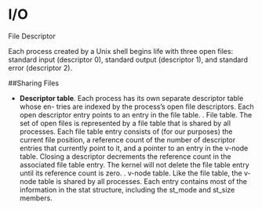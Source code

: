 # I/O

File Descriptor

Each process created by a Unix shell begins life with three open files: standard input (descriptor 0), standard output (descriptor 1), and standard error (descriptor 2). 

##Sharing Files
* **Descriptor table**. Each process has its own separate descriptor table whose en- tries are indexed by the process’s open file descriptors. Each open descriptor entry points to an entry in the file table.
. File table. The set of open files is represented by a file table that is shared by all processes. Each file table entry consists of (for our purposes) the current file position, a reference count of the number of descriptor entries that currently point to it, and a pointer to an entry in the v-node table. Closing a descriptor decrements the reference count in the associated file table entry. The kernel will not delete the file table entry until its reference count is zero.
. v-node table. Like the file table, the v-node table is shared by all processes. Each entry contains most of the information in the stat structure, including the st_mode and st_size members.


